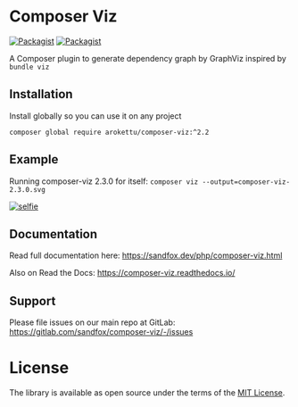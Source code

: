 # Composer Viz

[![Packagist](https://img.shields.io/packagist/v/arokettu/composer-viz.svg?style=flat-square)](https://packagist.org/packages/arokettu/composer-viz)
[![Packagist](https://img.shields.io/github/license/arokettu/composer-viz.svg?style=flat-square)](https://opensource.org/licenses/MIT)

A Composer plugin to generate dependency graph by GraphViz inspired by ``bundle viz``

## Installation

Install globally so you can use it on any project

    composer global require arokettu/composer-viz:^2.2

## Example

Running composer-viz 2.3.0 for itself: ``composer viz --output=composer-viz-2.3.0.svg``

[![selfie](https://sandfox.dev/_images/composer-viz-2.3.0.svg)](https://sandfox.dev/_images/composer-viz-2.3.0.svg)

## Documentation

Read full documentation here: <https://sandfox.dev/php/composer-viz.html>

Also on Read the Docs: <https://composer-viz.readthedocs.io/>

## Support

Please file issues on our main repo at GitLab: <https://gitlab.com/sandfox/composer-viz/-/issues>

# License

The library is available as open source under the terms of the [MIT License].

[MIT License]:  https://opensource.org/licenses/MIT

